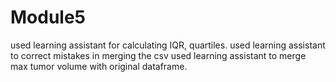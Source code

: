 # Module5
used learning assistant for calculating IQR, quartiles. 
used learning assistant to correct mistakes in merging the csv 
used learning assistant to merge max tumor volume with original dataframe.
